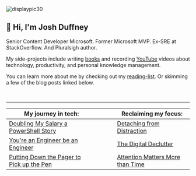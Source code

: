 ![displaypic30](/img/displaypic30.png)

## 👋 Hi, I'm Josh Duffney

<!-- Welcome to my blog, -->

Senior Content Developer Microsoft. Former Microsoft MVP. Ex-SRE at StackOverflow. And Pluralsigh author.

My side-projects include writing [books](https://app.gumroad.com/joshduffney/) and recording [YouTube](https://www.youtube.com/channel/UCCV1T7JbfzbE2O7P3kydmKw) videos about technology, productivity, and personal knowledge management.

You can learn more about me by checking out my [reading-list](/reading-list). Or skimming a few of the blog posts linked below.

<br>

---

|**My journey in tech**:|<img width=50/>|**Reclaiming my focus**:|
|---	|---	|---	|
|[Doubling My Salary a PowerShell Story](/doubling-my-salary-a-powershell-story/)|   	|[Detaching from Distraction](/detaching-from-distraction/)|
|[You're an Engineer be an Engineer](/youre-an-engineer-be-an-engineer)||[The Digital Declutter](/the-digital-declutter/)|
|[Putting Down the Pager to Pick up the Pen](https://duffney.io/putting-down-the-pager-to-pick-up-the-pen/)|   	|[Attention Matters More than Time](/attention-matters-more-than-time/)|